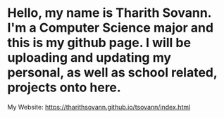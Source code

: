 # Hello, my name is Tharith Sovann. I'm a Computer Science major and this is my github page. I will be uploading and updating my personal, as well as school related, projects onto here.

My Website: https://tharithsovann.github.io/tsovann/index.html
